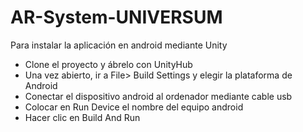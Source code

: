 # AR-System-UNIVERSUM
 
Para instalar la aplicación en android mediante Unity
- Clone el proyecto y ábrelo con UnityHub
- Una vez abierto, ir a File> Build Settings y elegir la plataforma de Android
- Conectar el dispositivo android al ordenador mediante cable usb
- Colocar en Run Device el nombre del equipo android
- Hacer clic en Build And Run